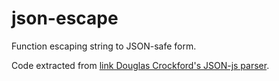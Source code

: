 json-escape
===========

Function escaping string to JSON-safe form.

Code extracted from [link Douglas Crockford's JSON-js parser](https://github.com/douglascrockford/JSON-js/).
